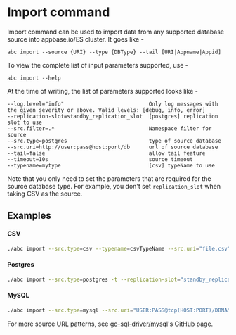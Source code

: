 # Import command

Import command can be used to import data from any supported database source into appbase.io/ES cluster. 
It goes like - 

```
abc import --source {URI} --type {DBType} --tail [URI|Appname|Appid]
```

To view the complete list of input parameters supported, use -

```
abc import --help
```

At the time of writing, the list of parameters supported looks like -

```
--log.level="info"                           Only log messages with the given severity or above. Valid levels: [debug, info, error]
--replication-slot=standby_replication_slot  [postgres] replication slot to use
--src.filter=.*                              Namespace filter for source
--src.type=postgres                          type of source database
--src.uri=http://user:pass@host:port/db      url of source database
--tail=false                                 allow tail feature
--timeout=10s                                source timeout
--typename=mytype                            [csv] typeName to use
```

Note that you only need to set the parameters that are required for the source database type. For example, you don't set `replication_slot` when taking CSV as the source. 


## Examples


#### CSV

```sh
./abc import --src.type=csv --typename=csvTypeName --src.uri="file.csv" "https://USER:PASS@scalr.api.appbase.io/APPNAME"
```

#### Postgres

```sh
./abc import --src.type=postgres -t --replication-slot="standby_replication_slot" --src.uri="postgresql://USER:PASS@HOST:PORT/DBNAME" "https://USER:PASS@scalr.api.appbase.io/APPNAME"
```

#### MySQL

```sh
./abc import --src.type=mysql --src.uri="USER:PASS@tcp(HOST:PORT)/DBNAME" "https://USER:PASS@scalr.api.appbase.io/APPNAME"
```

For more source URL patterns, see [go-sql-driver/mysql](https://github.com/go-sql-driver/mysql#examples)'s GitHub page. 

